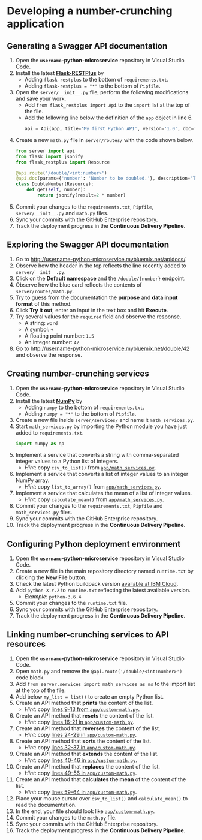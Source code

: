 # Developing a number-crunching application

## Generating a Swagger API documentation

1. Open the **`username`-python-microservice** repository in Visual Studio Code.
1. Install the latest [**Flask-RESTPlus**](https://flask-restplus.readthedocs.io) by
    * Adding `flask-restplus` to the bottom of `requirements.txt`.
    * Adding `flask-restplus = "*"` to the bottom of `Pipfile`.
1. Open the `server/__init__.py` file, perform the following modifications and save your work.
    * Add `from flask_restplus import Api` to the `import` list at the top of the file.
    * Add the following line below the definition of the `app` object in line 6.
        ```Python
        api = Api(app, title='My first Python API', version='1.0', doc='/apidocs/', description='A number-crunching API')
        ```
1. Create a new `math.py` file in `server/routes/` with the code shown below.
    ```Python
    from server import api
    from flask import jsonify
    from flask_restplus import Resource

    @api.route('/double/<int:number>')
    @api.doc(params={'number': 'Number to be doubled.'}, description='This method doubles the input.')
    class DoubleNumber(Resource):
        def get(self, number):
            return jsonify(result=2 * number)
    ```
1. Commit your changes to the `requirements.txt`, `Pipfile`, `server/__init__.py` and `math.py` files.
1. Sync your commits with the GitHub Enterprise repository.
1. Track the deployment progress in the **Continuous Delivery Pipeline**.

## Exploring the Swagger API documentation

1. Go to <http://username-python-microservice.mybluemix.net/apidocs/>.
1. Observe how the header in the top reflects the line recently added to `server/__init__.py`.
1. Click on the **Default namespace** and the `/double/{number}` endpoint.
1. Observe how the blue card reflects the contents of `server/routes/math.py`.
1. Try to guess from the documentation the **purpose** and **data input format** of this method.
1. Click **Try it out**, enter an input in the text box and hit **Execute**.
1. Try several values for the `required` field and observe the response.
    * A string: `word`
    * A symbol: `+`
    * A floating point number: `1.5`
    * An integer number: `42`
1. Go to <http://username-python-microservice.mybluemix.net/double/42> and observe the response.

## Creating number-crunching services

1. Open the **`username`-python-microservice** repository in Visual Studio Code.
1. Install the latest [**NumPy**](http://www.numpy.org) by
    * Adding `numpy` to the bottom of `requirements.txt`.
    * Adding `numpy = "*"` to the bottom of `Pipfile`.
1. Create a new file inside `server/services/` and name it `math_services.py`.
1. Start `math_services.py` by importing the Python module you have just added to `requirements.txt`.
    ```Python
    import numpy as np
    ```
1. Implement a service that converts a string with comma-separated integer values to a Python list of integers.
    * *Hint*: copy `csv_to_list()` from [`app/math_services.py`](app/math_services.py#L4-L21).
1. Implement a service that converts a list of integer values to an integer NumPy array.
    * *Hint*: copy `list_to_array()` from [`app/math_services.py`](app/math_services.py#L24-L40).
1. Implement a service that calculates the mean of a list of integer values.
    * *Hint*: copy `calculate_mean()` from [`app/math_services.py`](app/math_services.py#L43-L60).
1. Commit your changes to the `requirements.txt`, `Pipfile` and `math_services.py` files.
1. Sync your commits with the GitHub Enterprise repository.
1. Track the deployment progress in the **Continuous Delivery Pipeline**.


## Configuring Python deployment environment

1. Open the **`username`-python-microservice** repository in Visual Studio Code.
1. Create a new file in the main repository directory named `runtime.txt` by clicking the **New File** button.
1. Check the latest Python buildpack version [available at IBM Cloud](https://console.bluemix.net/docs/runtimes/python/index.html).
1. Add `python-X.Y.Z` to `runtime.txt` reflecting the latest available version.
    * *Example*: `python-3.6.4`
1. Commit your changes to the `runtime.txt` file.
1. Sync your commits with the GitHub Enterprise repository.
1. Track the deployment progress in the **Continuous Delivery Pipeline**.

## Linking number-crunching services to API resources

1. Open the **`username`-python-microservice** repository in Visual Studio Code.
1. Open `math.py` and remove the `@api.route('/double/<int:number>')` code block.
1. Add `from server.services import math_services as ms` to the import list at the top of the file.
1. Add below `my_list = list()` to create an empty Python list.
1. Create an API method that **prints** the content of the list.
    * *Hint*: copy [lines 9-13 from `app/custom-math.py`](app/custom-math.py#L9-L13).
1. Create an API method that **resets** the content of the list.
    * *Hint*: copy [lines 16-21 in `app/custom-math.py`](app/custom-math.py#L16-L21).
1. Create an API method that **reverses** the content of the list.
    * *Hint*: copy [lines 24-29 in `app/custom-math.py`](app/custom-math.py#L24-L29).
1. Create an API method that **sorts** the content of the list.
    * *Hint*: copy [lines 32-37 in `app/custom-math.py`](app/custom-math.py#L32-L37).
1. Create an API method that **extends** the content of the list.
    * *Hint*: copy [lines 40-46 in `app/custom-math.py`](app/custom-math.py#L40-L46).
1. Create an API method that **replaces** the content of the list.
    * *Hint*: copy [lines 49-56 in `app/custom-math.py`](app/custom-math.py#L49-L56).
1. Create an API method that **calculates the mean** of the content of the list.
    * *Hint*: copy [lines 59-64 in `app/custom-math.py`](app/custom-math.py#L59-L64).
1. Place your mouse cursor over `csv_to_list()` and `calculate_mean()` to read the documentation.
1. In the end, your file should look like [`app/custom-math.py`](app/custom-math.py).
1. Commit your changes to the `math.py` file.
1. Sync your commits with the GitHub Enterprise repository.
1. Track the deployment progress in the **Continuous Delivery Pipeline**.

